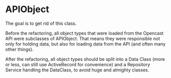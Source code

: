 # APIObject

The goal is to get rid of this class.

Before the refactoring, all object types that were loaded from the Opencast API were subclasses of APIObject. That means
they were responsible not only for holding data, but also for loading data from the API (and often many other things).

After the refactoring, all object types should be split into a Data Class (more or less, can still use ActiveRecord for
convenience) and a Repository Service handling the DataClass, to avoid huge and almighty classes.
